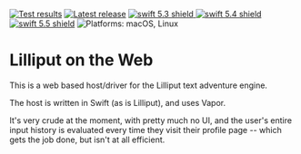 [comment]: <> (Header Generated by ActionStatus 2.0.5 - 461)

[![Test results][tests shield]][actions] [![Latest release][release shield]][releases] [![swift 5.3 shield] ![swift 5.4 shield] ![swift 5.5 shield]][swift] ![Platforms: macOS, Linux][platforms shield]

[release shield]: https://img.shields.io/github/v/release/elegantchaos/LilliputWeb
[platforms shield]: https://img.shields.io/badge/platforms-macOS_Linux-lightgrey.svg?style=flat "macOS, Linux"
[tests shield]: https://github.com/elegantchaos/LilliputWeb/workflows/Tests/badge.svg
[swift 5.3 shield]: https://img.shields.io/badge/swift-5.3-F05138.svg "Swift 5.3"
[swift 5.4 shield]: https://img.shields.io/badge/swift-5.4-F05138.svg "Swift 5.4"
[swift 5.5 shield]: https://img.shields.io/badge/swift-5.5-F05138.svg "Swift 5.5"

[swift]: https://swift.org
[releases]: https://github.com/elegantchaos/LilliputWeb/releases
[actions]: https://github.com/elegantchaos/LilliputWeb/actions

[comment]: <> (End of ActionStatus Header)

# Lilliput on the Web

This is a web based host/driver for the Lilliput text adventure engine.

The host is written in Swift (as is Lilliput), and uses Vapor.

It's very crude at the moment, with pretty much no UI, and the user's entire input history is evaluated every time they visit their profile page -- which gets the job done, but isn't at all efficient.


